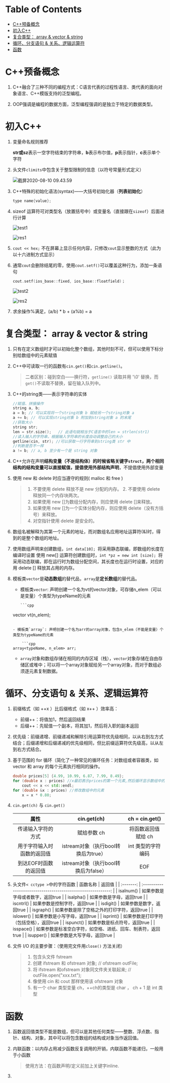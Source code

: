 Table of Contents
=================

   * [C++预备概念](#c++预备概念)
   * [初入C++](#初入c++)
   * [复合类型： array &amp; vector &amp; string](#复合类型-array--vector--string)
   * [循环、分支语句 &amp; 关系、逻辑运算符](#循环分支语句--关系逻辑运算符)
   * [函数](#函数)

# C++预备概念

1. C++融合了三种不同的编程方式：C语言代表的过程性语言、类代表的面向对象语言、C++模版支持的泛型编程。

2. OOP强调是编程的数据方面，泛型编程强调的是独立于特定的数据类型。

# 初入C++

1. 变量命名规则推荐
   
    **str或sz**表示一空字符结束的字符串，**b**表示布尔值，**p**表示指针，**c**表示单个字符
    
2. 头文件`climits`中包含关于整型限制的信息（以符号常量形式定义）
	
	![截屏2020-08-10 09.43.59](https://tva1.sinaimg.cn/large/007S8ZIlly1ghlm3wiso7j30ln08p0vw.jpg)
	
3. C++特殊的初始化语法(syntax)——大括号初始化器（**列表初始化**）

    ```cpp
    type name{value};
    ```

4. sizeof 运算符可对类型名（放置括号中）或变量名（直接跟在`sizeof`）后面进行计算

    ![test1](https://tva1.sinaimg.cn/large/007S8ZIlly1ghlm6q16baj30f305zmxp.jpg)

    ![res1](https://tva1.sinaimg.cn/large/007S8ZIlly1ghlm71cjlyj30a302gaa0.jpg)

5. `cout << hex;` 不在屏幕上显示任何内容，只修改`cout`显示整数的方式（此为以十六进制方式显示）

6. 通常`cout`会删除结尾的零，使用`cout.setf()`可以覆盖这种行为，添加一条语句	

   ```cpp
   cout.setf(ios_base::fixed, ios_base::floatfield)；
   ```

   ![test2](https://tva1.sinaimg.cn/large/007S8ZIlly1ghlm7nuqwqj30ex075wf9.jpg)

   ![res2](https://tva1.sinaimg.cn/large/007S8ZIlly1ghlm7w6m0qj309l033mx5.jpg)

7. 求余操作%满足，(a/b) * b + (a%b) = a	

# 复合类型： array & vector & string

1. 只有在定义数组时才可以初始化整个数组，其他时刻不可，但可以使用下标分别给数组中的元素赋值
2. C++中可读取一行的函数有`cin.get()`和`cin.getline()`。
	
	> 二者区别：碰到空白——换行符，`getline()` 读取并用 '\0' 替换，而` get() `不读取不替换，留在输入队列中。
	
3. C++的string类——表示字符串的实体

    ```cpp
    //赋值、拼接操作
    string a, b;
    a = b; // 可以实现将一个string对象 b 赋给另一个string对象 a
    a += b; // 可以实现string对象 b 附加到string对象 a 的末尾
    //获取大小
    string str;
    len = str.size();	// 此语句就相当于C语言中的len = strlen(str1)
    //读入输入的字符串，根据输入字符串的长度自动调整自己的大小
    getline(cin, str); //可以获取一行字符串到string类 str 中
    //判断是否不一样	
    a != b; // a, b 至少有一个是 string 对象
    ```

4. C++允许在声明**结构变量（不是结构体）**的时候省略关键字`struct`，两个相同结构的结构变量可以直接赋值，提倡使用**外部结构声明**，不提倡使用外部变量

5. 使用 new 和 delete 时应当遵守的规则( malloc 和 free )

    > 1. 不要使用 delete 释放不是 new 分配的内存。
    >    2. 不要使用 delete 释放同一个内存块两次。
    >  3. 如果使用 new []为数组分配内存，则应使用 delete []来释放。
    >  4. 如果使用 new []为一个实体分配内存，则应使用 delete（没有方括号）来释放。
    >  5. 对空指针使用 delete 是安全的。

6. 数组名被解释为其第一个元素的地址，而对数组名应用地址运算符(&)时，得到的是整个数组的地址。

7. 使用数组声明来创建数组，`int data[10]; `将采用静态联编，即数组的长度在编译时设置
   使用 new[] 运算符创建数组时，`int *pz = new int [size]; `将采用动态联编，即在运行时为数组分配空间，其长度也在运行时设置，对应的用 delete [] 释放其占用的内存。  

8. 模板类`vector`是**动态数组**的替代品，`array`是**定长数组**的替代品。
   - 模板类`vector`: 声明创建一个名为vt的vector对象，可存储n_elem（可以是变量）个类型为typeName的元素

   		 ```cpp
   	vector<typeName> vt(n_elem);
   	```
   	
   - 模板类`array`: 声明创建一个名为arr的array对象，包含n_elem（不能是变量）个类型为typeName的元素
	
   		```cpp
   array<typeName, n_elem> arr;
   	```
   	
   - `array`对象和数组存储在相同的内存区域（栈），`vector`对象存储在自由存储区或堆中；可以将一个array对象赋给另一个array对象，而对于数组必须逐元素复制数据。

# 循环、分支语句 & 关系、逻辑运算符



1. 前缀格式（如 ++x ）比后缀格式（如 x++ ）效率高：
	- 前缀++：将值加1，然后返回结果
	- 后缀++：先赋值一个副本，将其加1，然后将入职的副本返回
	
2. 优先级：前缀递增、前缀递减和解除引用运算符优先级相同，以从右到左方式结合；后缀递增和后缀递减的优先级相同，但比前缀运算符优先级高，以从左到右方式结合。

3. 基于范围的 for 循环（简化了一种常见的循环任务：对数组或者容器类，如 vector 和 array 的每个元素执行相同的操作。

    ```cpp
    double prices[5] {4.99, 10.99, 6.87, 7.99, 8.49};
    for (double x : prices) //x最初表示prices的第一个元素,然后循环显示数组中的每个值
    	cout << x << std::endl;
    for (double &x : prices) //修改数组中的元素
    	x = x * 0.80;
    ```

    

4. `cin.get(ch)` 与 `cin.get()`
	
	|            属性            |             cin.get(ch)              |   ch = cin.get()    |
	| :------------------------: | :----------------------------------: | :-----------------: |
	|     传递输入字符的方式     |             赋给参数 ch              | 将函数返回值赋给 ch |
	| 用于字符输入时函数的返回值 | istream对象（执行bool转换后为true）  | int 类型的字符编码  |
	|   到达EOF时函数的返回值    | istream对象（执行bool转换后为false） |         EOF         |
	
5. 头文件` < cctype > `中的字符函数
	| 函数名称  |                            返回值                            |
	| :-------: | :----------------------------------------------------------: |
	| isalnum() |               如果参数是字母或者数字，返回true               |
	| isalpha() |                   如果参数是字母，返回true                   |
	| iscntrl() |                 如果参数是控制字符，返回true                 |
	| isdigit() |                   如果参数是数字，返回true                   |
	| isgraph() |          如果参数是除了空格之外的打印字符，返回true          |
	| islower() |                 如果参数是小写字母，返回true                 |
	| isprint() |           如果参数是打印字符（包括空格），返回true           |
	| ispunct() |                 如果参数是标点符号，返回true                 |
	| isspace() | 如果参数是标准空白字符，如空格、进纸、回车、制表符，返回true |
	| isupper() |                 如果参数是大写字母，返回true                 |

6. 文件 I/O 的主要步骤：（使用完文件用`close()` 方法关闭）

    >   1. 包含头文件 fstream
    >   2. 创建 ifstream 和 ofstream 对象; // ofstream outFile;
    >   3. 将 ifstream 和ofstream 对象同文件夹关联起来; // outFile.open("xxx.txt");
    >   4. 像使用 cin 和 cout 那样使用该 ofstream 对象
    > 5. 有一个 char 类型变量 ch，++ch的类型是 char ， ch + 1 是 int 类型

# 函数
1. 函数返回值类型不能是数组，但可以是其他任何类型——整数、浮点数、指针、结构、对象，其中可以将包含数组的结构或对象当作返回值。

2. 内联函数：以内存占用减少函数反复调用的开销，内联函数不能递归，一般用于小函数

   > 使用方法：在函数声明/定义前加上关键字inline.

3. 

